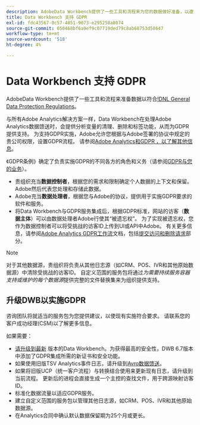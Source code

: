 ```yaml
---
description: AdobeData Workbench提供了一些工具和流程来为您的数据做好准备，以遵守《通用数据保护条例》(GDPR)。
title: Data Workbench 支持 GDPR
exl-id: fdc43567-0c57-4851-9073-e295258a8074
source-git-commit: 050468bf6a9ef9c07719ded79c8ab68753d58647
workflow-type: tm+mt
source-wordcount: '518'
ht-degree: 4%

---
```


# Data Workbench 支持 GDPR

AdobeData Workbench提供了一些工具和流程来准备数据以符合[!DNL General Data Protection Regulations](GDPR)。

与所有Adobe Analytics解决方案一样，Data Workbench在处理Adobe Analytics数据馈送时，会提供分析变量的清理、删除和标签功能，从而为GDPR提供支持。 为支持GDPR实施，Adobe允许您根据与Adobe签署的协议中规定的贵公司权限，设置GDPR流程。 请参阅[Adobe Analytics和GDPR ，以了解其他信息](https://experienceleague.adobe.com/docs/analytics/admin/data-governance/an-gdpr-overview.html?lang=zh-Hans)。

《GDPR条例》确定了负责实施GDPR的不同各方的角色和义务（请参阅[GDPR与您的业务](https://www.adobe.com/cn/privacy/general-data-protection-regulation.html)）。

* 贵组织充当&#x200B;**数据控制者**，根据您的需求和限制确定个人数据的上下文和保留。 Adobe然后代表您处理和存储此数据。
* Adobe充当&#x200B;**数据处理者**，根据您与Adobe的协议，提供用于实施GDPR要求的软件和服务。
* 将Data Workbench与GDPR服务集成后，根据GDPR标准，网站的访客（**数据主体**）可以由数据处理者Adobe行使其“被遗忘权”。 为了实现被遗忘权，您作为数据控制者可以将受挑战的访客ID上传到UI或API中Adobe。 有关更多信息，请参阅[Adobe Analytics GDPR工作流](https://experienceleague.adobe.com/docs/analytics/admin/data-governance/an-gdpr-workflow.html?lang=en)文档，包括[提交访问和删除请求](https://experienceleague.adobe.com/docs/analytics/admin/data-governance/gdpr-submit-access-delete.html)部分。

>[!NOTE]
>
>对于其他数据源，贵组织将负责从其他日志源（如CRM、POS、IVR和其他原始数据源）中清除受挑战的访客ID。 自定义范围的服务包将通过&#x200B;_为需要持续服务容器支持或维护的每个数据源_&#x200B;提供完整的文件替换集来为组织提供支持。

## 升级DWB以实施GDPR

咨询团队将就适当的服务包为您提供建议，以使现有实施符合要求。 请联系您的客户成功经理(CSM)以了解更多信息。

如果需要：

* [请升级到最新](https://experienceleague.adobe.com/docs/data-workbench/using/release-notes/release-notes.html) 版本的Data Workbench。为获得最高的安全性，DWB 6.7版本中添加了GDPR集成所需的新证书和安全功能。
* 如果使用旧版TSV Analytics事件日志，请升级到[Avro数据馈送](https://experienceleague.adobe.com/docs/data-workbench/using/dataset/log-proc-config-file/c-log-sources.html#section-9a824b4c3d5549e7952a7111232035b2)。
* 如果将旧版UCP（统一客户流程）与转换结合使用来更新现有日志，请升级到当前流程。 更新后的进程会直接生成一个主控的查找文件，用于跨源映射访客ID。
* 标准化数据流量以适应GDPR服务。
* 建立自定义范围的服务包以管理其他日志源，如CRM、POS、IVR和其他原始数据源。
* 在Analytics合同中确认默认数据保留期为25个月或更长。
